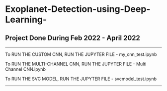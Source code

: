 # Exoplanet-Detection-using-Deep-Learning-

## Project Done During Feb 2022 - April 2022


---

To RUN THE CUSTOM CNN, RUN THE JUPYTER FILE - my_cnn_test.ipynb

To RUN THE MULTI-CHANNEL CNN, RUN THE JUPYTER FILE - Multi Channel CNN.ipynb

To RUN THE SVC MODEL, RUN THE JUPYTER FILE - svcmodel_test.ipynb

---
